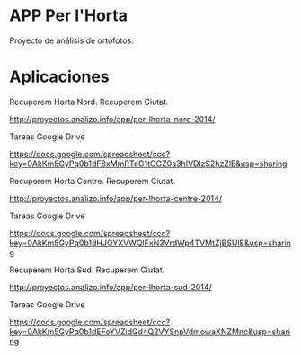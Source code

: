 APP Per l'Horta
===============

Proyecto de análisis de ortofotos.

Aplicaciones
============

Recuperem Horta Nord. Recuperem Ciutat.

http://proyectos.analizo.info/app/per-lhorta-nord-2014/

Tareas Google Drive

https://docs.google.com/spreadsheet/ccc?key=0AkKm5GyPq0b1dF8xMmRTcG1tOGZ0a3hIVDlzS2hzZlE&usp=sharing

Recuperem Horta Centre. Recuperem Ciutat.

http://proyectos.analizo.info/app/per-lhorta-centre-2014/

Tareas Google Drive

https://docs.google.com/spreadsheet/ccc?key=0AkKm5GyPq0b1dHJOYXVWQlFxN3VrdWp4TVMtZjBSUlE&usp=sharing

Recuperem Horta Sud. Recuperem Ciutat.

http://proyectos.analizo.info/app/per-lhorta-sud-2014/

Tareas Google Drive

https://docs.google.com/spreadsheet/ccc?key=0AkKm5GyPq0b1dEFoYVZidGd4Q2VYSnpVdmowaXNZMnc&usp=sharing
